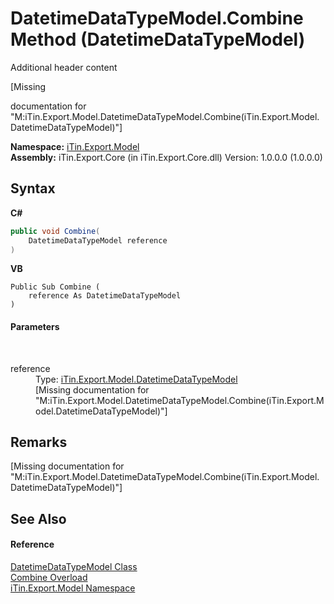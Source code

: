 # DatetimeDataTypeModel.Combine Method (DatetimeDataTypeModel)
Additional header content 

\[Missing <summary> documentation for "M:iTin.Export.Model.DatetimeDataTypeModel.Combine(iTin.Export.Model.DatetimeDataTypeModel)"\]

**Namespace:**&nbsp;<a href="ef57ffcc-e95e-b212-5a46-9aa6f5a3511f">iTin.Export.Model</a><br />**Assembly:**&nbsp;iTin.Export.Core (in iTin.Export.Core.dll) Version: 1.0.0.0 (1.0.0.0)

## Syntax

**C#**<br />
``` C#
public void Combine(
	DatetimeDataTypeModel reference
)
```

**VB**<br />
``` VB
Public Sub Combine ( 
	reference As DatetimeDataTypeModel
)
```


#### Parameters
&nbsp;<dl><dt>reference</dt><dd>Type: <a href="c4b5cd89-df6f-7f94-d1c5-9031ceb1ae63">iTin.Export.Model.DatetimeDataTypeModel</a><br />\[Missing <param name="reference"/> documentation for "M:iTin.Export.Model.DatetimeDataTypeModel.Combine(iTin.Export.Model.DatetimeDataTypeModel)"\]</dd></dl>

## Remarks
\[Missing <remarks> documentation for "M:iTin.Export.Model.DatetimeDataTypeModel.Combine(iTin.Export.Model.DatetimeDataTypeModel)"\]

## See Also


#### Reference
<a href="c4b5cd89-df6f-7f94-d1c5-9031ceb1ae63">DatetimeDataTypeModel Class</a><br /><a href="2797332d-cd36-80db-ca91-153c10066cf3">Combine Overload</a><br /><a href="ef57ffcc-e95e-b212-5a46-9aa6f5a3511f">iTin.Export.Model Namespace</a><br />